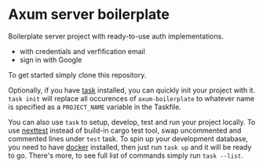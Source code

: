 # Axum server boilerplate

Boilerplate server project with ready-to-use auth implementations.
 - with credentials and verfification email
 - sign in with Google
 
To get started simply clone this repository. 

Optionally, if you have [task](https://github.com/go-task/task) installed, you can quickly init your project with it.
`task init` will replace all occurences of `axum-boilerplate` to whatever name is specified as a `PROJECT_NAME` variable in the Taskfile.

You can also use `task` to setup, develop, test and run your project locally.
To use [nexttest](https://github.com/nextest-rs/nextest) instead of build-in cargo test tool, swap uncommented and commented lines under `test` task.
To spin up your development database, you need to have [docker](https://www.docker.com/) installed, then just run `task up` and it will be ready to go.
There's more, to see full list of commands simply run `task --list`.
